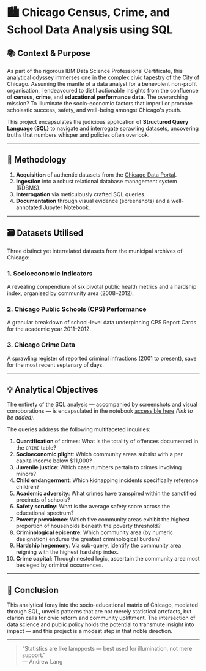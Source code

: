 # 🏙️ Chicago Census, Crime, and School Data Analysis using SQL

## 📚 Context & Purpose

As part of the rigorous IBM Data Science Professional Certificate, this analytical odyssey immerses one in the complex civic tapestry of the City of Chicago. Assuming the mantle of a data analyst for a benevolent non-profit organisation, I endeavoured to distil actionable insights from the confluence of **census**, **crime**, and **educational performance data**. The overarching mission? To illuminate the socio-economic factors that imperil or promote scholastic success, safety, and well-being amongst Chicago's youth.

This project encapsulates the judicious application of **Structured Query Language (SQL)** to navigate and interrogate sprawling datasets, uncovering truths that numbers whisper and policies often overlook.

---

## 🧭 Methodology

1. **Acquisition** of authentic datasets from the [Chicago Data Portal](https://data.cityofchicago.org/).
2. **Ingestion** into a robust relational database management system (RDBMS).
3. **Interrogation** via meticulously crafted SQL queries.
4. **Documentation** through visual evidence (screenshots) and a well-annotated Jupyter Notebook.

---

## 🗃️ Datasets Utilised

Three distinct yet interrelated datasets from the municipal archives of Chicago:

### 1. Socioeconomic Indicators
A revealing compendium of six pivotal public health metrics and a hardship index, organised by community area (2008–2012).

### 2. Chicago Public Schools (CPS) Performance
A granular breakdown of school-level data underpinning CPS Report Cards for the academic year 2011–2012.

### 3. Chicago Crime Data
A sprawling register of reported criminal infractions (2001 to present), save for the most recent septenary of days.

---

## 💡 Analytical Objectives

The entirety of the SQL analysis — accompanied by screenshots and visual corroborations — is encapsulated in the notebook [accessible here](#) _(link to be added)_.

The queries address the following multifaceted inquiries:

1. **Quantification** of crimes: What is the totality of offences documented in the `CRIME` table?
2. **Socioeconomic plight**: Which community areas subsist with a per capita income below $11,000?
3. **Juvenile justice**: Which case numbers pertain to crimes involving minors?
4. **Child endangerment**: Which kidnapping incidents specifically reference children?
5. **Academic adversity**: What crimes have transpired within the sanctified precincts of schools?
6. **Safety scrutiny**: What is the average safety score across the educational spectrum?
7. **Poverty prevalence**: Which five community areas exhibit the highest proportion of households beneath the poverty threshold?
8. **Criminological epicentre**: Which community area (by numeric designation) endures the greatest criminological burden?
9. **Hardship hegemony**: Via sub-query, identify the community area reigning with the highest hardship index.
10. **Crime capital**: Through nested logic, ascertain the community area most besieged by criminal occurrences.

---

## 🏁 Conclusion

This analytical foray into the socio-educational matrix of Chicago, mediated through SQL, unveils patterns that are not merely statistical artefacts, but clarion calls for civic reform and community upliftment. The intersection of data science and public policy holds the potential to transmute insight into impact — and this project is a modest step in that noble direction.

---

> “Statistics are like lampposts — best used for illumination, not mere support.”  
> — Andrew Lang
